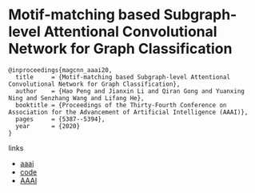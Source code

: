 # Motif-matching based Subgraph-level Attentional Convolutional Network for Graph Classification

```
@inproceedings{magcnn_aaai20,
  title     = {Motif-matching based Subgraph-level Attentional Convolutional Network for Graph Classification},
  author    = {Hao Peng and Jianxin Li and Qiran Gong and Yuanxing Ning and Senzhang Wang and Lifang He},
  booktitle = {Proceedings of the Thirty-Fourth Conference on Association for the Advancement of Artificial Intelligence (AAAI)},
  pages	    = {5387--5394},
  year      = {2020}
}
```

links
- [aaai](https://aaai.org/Papers/AAAI/2020GB/AAAI-PengH.4387.pdf)
- [code](https://github.com/RingBDStack/MA-GCNNs)
- [AAAI](https://aaai.org/ojs/index.php/AAAI/article/view/5987)